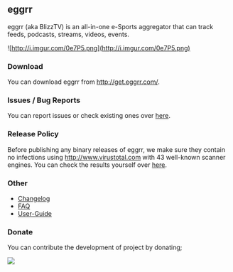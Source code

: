 ## eggrr ##

eggrr (aka BlizzTV) is an all-in-one e-Sports aggregator that can track feeds, podcasts, streams, videos, events.

![http://i.imgur.com/0e7P5.png](http://i.imgur.com/0e7P5.png)

### Download ###

You can download eggrr from http://get.eggrr.com/.

### Issues / Bug Reports ###

You can report issues or check existing ones over [here](http://www.eggrr.com/tracker/).

### Release Policy ###

Before publishing any binary releases of eggrr, we make sure they contain no infections using http://www.virustotal.com with 43 well-known scanner engines. You can check the results yourself over [here](http://www.eggrr.com/topic/100-scan-results/).

### Other ###
  * [Changelog](http://www.eggrr.com/topic/99-changelog/)
  * [FAQ](http://www.eggrr.com/topic/95-frequently-asked-questions/)
  * [User-Guide](http://www.eggrr.com/topic/96-user-guide/)

### Donate ###

You can contribute the development of project by donating;

[![](https://www.paypal.com/en_US/i/btn/btn_donate_SM.gif)](https://www.paypal.com/cgi-bin/webscr?cmd=_s-xclick&hosted_button_id=PQ3D5PMB85L34)